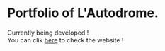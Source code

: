 # Portfolio of L'Autodrome.
Currently being developed ! \
You can clik [here](https://share.streamlit.io/benragot/portfolio-streamlit-lautodrome/portfolio-streamlit-lautodrome/app.py)
to check the website !
